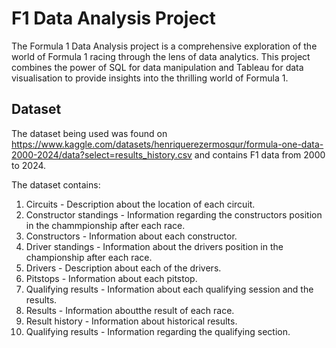 # F1 Data Analysis Project

The Formula 1 Data Analysis project is a comprehensive exploration of the world of Formula 1 racing through the lens of data analytics. This project combines the power of SQL for data manipulation and Tableau for data visualisation to provide insights into the thrilling world of Formula 1.

## Dataset

The dataset being used was found on https://www.kaggle.com/datasets/henriquerezermosqur/formula-one-data-2000-2024/data?select=results_history.csv and contains F1 data from 2000 to 2024.

The dataset contains:

1. Circuits - Description about the location of each circuit.
2. Constructor standings - Information regarding the constructors position in the chammpionship after each race. 
3. Constructors - Information about each constructor.
4. Driver standings - Information about the drivers position in the championship after each race. 
5. Drivers - Description about each of the drivers.
6. Pitstops - Information about each pitstop.
7. Qualifying results - Information about each qualifying session and the results.
8. Results - Information aboutthe result of each race.
9. Result history - Information about historical results. 
10. Qualifying results - Information regarding the qualifying section.
